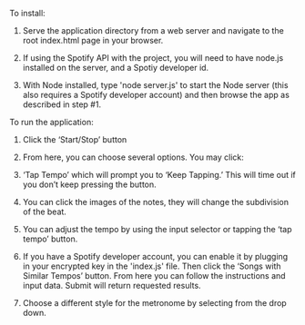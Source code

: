 To install:

1) Serve the application directory from a web server and navigate to the root index.html page in your browser.

2) If using the Spotify API with the project, you will need to have node.js installed on the server, and a Spotiy developer id.

3) With Node installed, type 'node server.js' to start the Node server (this also requires a Spotify developer account) and then browse the app as described in step #1.

To run the application:

1) Click the ‘Start/Stop’ button

2) From here, you can choose several options.  You may click:

3) ‘Tap Tempo’ which will prompt you to ‘Keep Tapping.’  This will time out if you don’t keep pressing the button.

4) You can click the images of the notes, they will change the subdivision of the beat.

5) You can adjust the tempo by using the input selector or tapping the ‘tap tempo’ button.

6) If you have a Spotify developer account, you can enable it by plugging in your encrypted key in the 'index.js' file. Then click the ‘Songs with Similar Tempos’ button.  From here you can follow the instructions and input data.  Submit will return requested results.

7) Choose a different style for the metronome by selecting from the drop down.  
